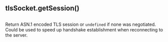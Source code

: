 ## tlsSocket.getSession()

## 

Return ASN.1 encoded TLS session or `undefined` if none was negotiated. Could
be used to speed up handshake establishment when reconnecting to the server.